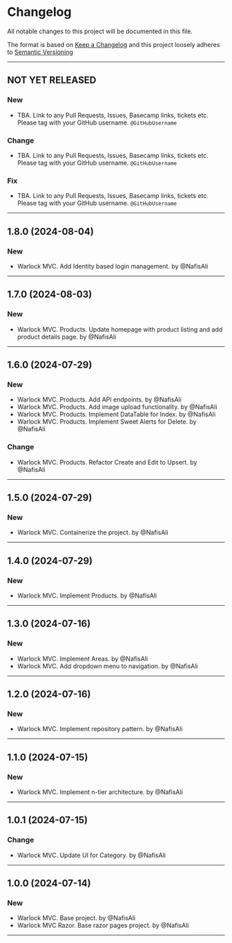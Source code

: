 # Changelog

All notable changes to this project will be documented in this file.

The format is based on [Keep a Changelog](http://keepachangelog.com/en/1.0.0/) and this project loosely adheres to [Semantic Versioning](http://semver.org/spec/v2.0.0.html)

---

## NOT YET RELEASED

### New

- TBA. Link to any Pull Requests, Issues, Basecamp links, tickets etc. Please tag with your GitHub username. `@GitHubUsername`

### Change

- TBA. Link to any Pull Requests, Issues, Basecamp links, tickets etc. Please tag with your GitHub username. `@GitHubUsername`

### Fix

- TBA. Link to any Pull Requests, Issues, Basecamp links, tickets etc. Please tag with your GitHub username. `@GitHubUsername`

---

## 1.8.0 (2024-08-04)

### New

- Warlock MVC. Add Identity based login management. by @NafisAli

---

## 1.7.0 (2024-08-03)

### New

- Warlock MVC. Products. Update homepage with product listing and add product details page. by @NafisAli

---

## 1.6.0 (2024-07-29)

### New

- Warlock MVC. Products. Add API endpoints. by @NafisAli
- Warlock MVC. Products. Add image upload functionality. by @NafisAli
- Warlock MVC. Products. Implement DataTable for Index. by @NafisAli
- Warlock MVC. Products. Implement Sweet Alerts for Delete. by @NafisAli

### Change

- Warlock MVC. Products. Refactor Create and Edit to Upsert. by @NafisAli

---

## 1.5.0 (2024-07-29)

### New

- Warlock MVC. Containerize the project. by @NafisAli

---

## 1.4.0 (2024-07-29)

### New

- Warlock MVC. Implement Products. by @NafisAli

---

## 1.3.0 (2024-07-16)

### New

- Warlock MVC. Implement Areas. by @NafisAli
- Warlock MVC. Add dropdown menu to navigation. by @NafisAli

---

## 1.2.0 (2024-07-16)

### New

- Warlock MVC. Implement repository pattern. by @NafisAli

---

## 1.1.0 (2024-07-15)

### New

- Warlock MVC. Implement n-tier architecture. by @NafisAli

---

## 1.0.1 (2024-07-15)

### Change

- Warlock MVC. Update UI for Category. by @NafisAli

---

## 1.0.0 (2024-07-14)

### New

- Warlock MVC. Base project. by @NafisAli
- Warlock MVC Razor. Base razor pages project. by @NafisAli

---